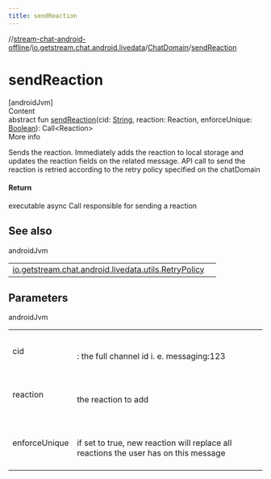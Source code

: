 ```yaml
---
title: sendReaction
---
```

//[stream-chat-android-offline](../../../index.md)/[io.getstream.chat.android.livedata](../index.md)/[ChatDomain](index.md)/[sendReaction](sendReaction.md)



# sendReaction  
[androidJvm]  
Content  
abstract fun [sendReaction](sendReaction.md)(cid: [String](https://kotlinlang.org/api/latest/jvm/stdlib/kotlin/-string/index.html), reaction: Reaction, enforceUnique: [Boolean](https://kotlinlang.org/api/latest/jvm/stdlib/kotlin/-boolean/index.html)): Call&lt;Reaction&gt;  
More info  


Sends the reaction. Immediately adds the reaction to local storage and updates the reaction fields on the related message. API call to send the reaction is retried according to the retry policy specified on the chatDomain



#### Return  


executable async Call responsible for sending a reaction



## See also  
  
androidJvm  
  
| | |
|---|---|
| <a name="io.getstream.chat.android.livedata/ChatDomain/sendReaction/#kotlin.String#io.getstream.chat.android.client.models.Reaction#kotlin.Boolean/PointingToDeclaration/"></a>[io.getstream.chat.android.livedata.utils.RetryPolicy](../../io.getstream.chat.android.livedata.utils/RetryPolicy/index.md)| <a name="io.getstream.chat.android.livedata/ChatDomain/sendReaction/#kotlin.String#io.getstream.chat.android.client.models.Reaction#kotlin.Boolean/PointingToDeclaration/"></a>|
  


## Parameters  
  
androidJvm  
  
| | |
|---|---|
| <a name="io.getstream.chat.android.livedata/ChatDomain/sendReaction/#kotlin.String#io.getstream.chat.android.client.models.Reaction#kotlin.Boolean/PointingToDeclaration/"></a>cid| <a name="io.getstream.chat.android.livedata/ChatDomain/sendReaction/#kotlin.String#io.getstream.chat.android.client.models.Reaction#kotlin.Boolean/PointingToDeclaration/"></a><br/><br/>: the full channel id i. e. messaging:123<br/><br/>|
| <a name="io.getstream.chat.android.livedata/ChatDomain/sendReaction/#kotlin.String#io.getstream.chat.android.client.models.Reaction#kotlin.Boolean/PointingToDeclaration/"></a>reaction| <a name="io.getstream.chat.android.livedata/ChatDomain/sendReaction/#kotlin.String#io.getstream.chat.android.client.models.Reaction#kotlin.Boolean/PointingToDeclaration/"></a><br/><br/>the reaction to add<br/><br/>|
| <a name="io.getstream.chat.android.livedata/ChatDomain/sendReaction/#kotlin.String#io.getstream.chat.android.client.models.Reaction#kotlin.Boolean/PointingToDeclaration/"></a>enforceUnique| <a name="io.getstream.chat.android.livedata/ChatDomain/sendReaction/#kotlin.String#io.getstream.chat.android.client.models.Reaction#kotlin.Boolean/PointingToDeclaration/"></a><br/><br/>if set to true, new reaction will replace all reactions the user has on this message<br/><br/>|
  
  



